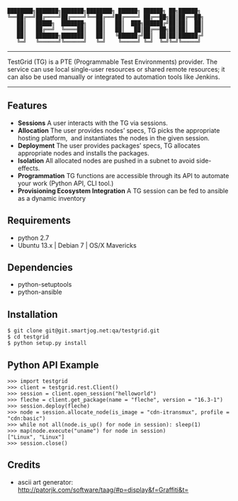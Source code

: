 	████████╗███████╗███████╗████████╗ ██████╗ ██████╗ ██╗██████╗ 
	╚══██╔══╝██╔════╝██╔════╝╚══██╔══╝██╔════╝ ██╔══██╗██║██╔══██╗
	   ██║   █████╗  ███████╗   ██║   ██║  ███╗██████╔╝██║██║  ██║
	   ██║   ██╔══╝  ╚════██║   ██║   ██║   ██║██╔══██╗██║██║  ██║
	   ██║   ███████╗███████║   ██║   ╚██████╔╝██║  ██║██║██████╔╝
	   ╚═╝   ╚══════╝╚══════╝   ╚═╝    ╚═════╝ ╚═╝  ╚═╝╚═╝╚═════╝ 

* * *

TestGrid (TG) is a PTE (Programmable Test Environments) provider.
The service can use local single-user resources or shared remote resources;
it can also be used manually or integrated to automation tools like Jenkins.

* * *

Features
--------

  * **Sessions**
    A user interacts with the TG via sessions.
  * **Allocation**
    The user provides nodes’ specs, TG picks the appropriate hosting platform,     and instantiates the nodes in the given session.
  * **Deployment**
    The user provides packages’ specs,
    TG allocates appropriate nodes and installs the packages.
  * **Isolation**
    All allocated nodes are pushed in a subnet to avoid side-effects.
  * **Programmation**
    TG functions are accessible through its API to automate your work
    (Python API, CLI tool.)
  * **Provisioning Ecosystem Integration**
    A TG session can be fed to ansible as a dynamic inventory

Requirements
------------

  * python 2.7
  * Ubuntu 13.x | Debian 7 | OS/X Mavericks

Dependencies
------------

  * python-setuptools
  * python-ansible

Installation
------------

	$ git clone git@git.smartjog.net:qa/testgrid.git
	$ cd testgrid
	$ python setup.py install

Python API Example
------------------

	>>> import testgrid
	>>> client = testgrid.rest.Client()
	>>> session = client.open_session("helloworld")
	>>> fleche = client.get_package(name = "fleche", version = "16.3-1")
	>>> session.deploy(fleche)
	>>> node = session.allocate_node(is_image = "cdn-itransmux", profile = "cdn:basic")
	>>> while not all(node.is_up() for node in session): sleep(1)
	>>> map(node.execute("uname") for node in session)
	["Linux", "Linux"]
	>>> session.close()

Credits
-------

  * ascii art generator: http://patorjk.com/software/taag/#p=display&f=Graffiti&t=